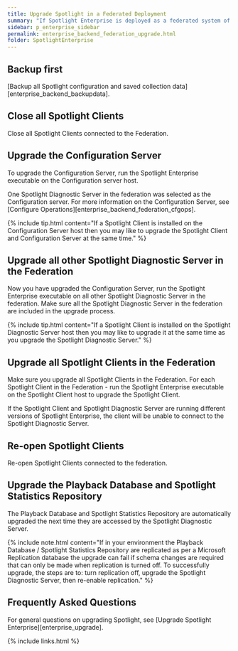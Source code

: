 ```yaml
---
title: Upgrade Spotlight in a Federated Deployment
summary: "If Spotlight Enterprise is deployed as a federated system of multiple Spotlight Diagnostic Server then follow these steps for best practice to upgrade Spotlight. Make sure all the Spotlight Diagnostic Server and Spotlight Clients in the federation are included in the upgrade process."
sidebar: p_enterprise_sidebar
permalink: enterprise_backend_federation_upgrade.html
folder: SpotlightEnterprise
---
```





## Backup first
[Backup all Spotlight configuration and saved collection data][enterprise_backend_backupdata].

## Close all Spotlight Clients
Close all Spotlight Clients connected to the Federation.

## Upgrade the Configuration Server
To upgrade the Configuration Server, run the Spotlight Enterprise executable on the Configuration server host.

One Spotlight Diagnostic Server in the federation was selected as the Configuration server. For more information on the Configuration Server, see [Configure Operations][enterprise_backend_federation_cfgops].

{% include tip.html content="If a Spotlight Client is installed on the Configuration Server host then you may like to upgrade the Spotlight Client and Configuration Server at the same time." %}

## Upgrade all other Spotlight Diagnostic Server in the Federation
Now you have upgraded the Configuration Server, run the Spotlight Enterprise executable on all other Spotlight Diagnostic Server in the federation. Make sure all the Spotlight Diagnostic Server in the federation are included in the upgrade process.

{% include tip.html content="If a Spotlight Client is installed on the Spotlight Diagnostic Server host then you may like to upgrade it at the same time as you upgrade the Spotlight Diagnostic Server." %}

## Upgrade all Spotlight Clients in the Federation
Make sure you upgrade  all Spotlight Clients in the Federation. For each Spotlight Client in the Federation - run the Spotlight Enterprise executable on the Spotlight Client host to upgrade the Spotlight Client.  

If the Spotlight Client and Spotlight Diagnostic Server are running different versions of Spotlight Enterprise, the client will be unable to connect to the Spotlight Diagnostic Server.


## Re-open Spotlight Clients
Re-open Spotlight Clients connected to the federation.

## Upgrade the Playback Database and Spotlight Statistics Repository
The Playback Database and Spotlight Statistics Repository are automatically upgraded the next time they are accessed by the Spotlight Diagnostic Server.

{% include note.html content="If in your environment the Playback Database / Spotlight Statistics Repository are replicated as per a Microsoft Replication database the upgrade can fail if schema changes are required that can only be made when replication is turned off. To successfully upgrade, the steps are to: turn replication off, upgrade the Spotlight Diagnostic Server, then re-enable replication." %}

## Frequently Asked Questions
For general questions on upgrading Spotlight, see [Upgrade Spotlight Enterprise][enterprise_upgrade].

{% include links.html %}
